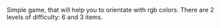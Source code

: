 Simple game, that will help you to orientate with rgb colors.
There are 2 levels of difficulty: 6 and 3 items.